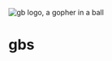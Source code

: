 ![gb logo, a gopher in a ball](https://src.tty.cat/supakeen/gb/raw/branch/master/doc/_static/logo-doc.png)

# gbs
